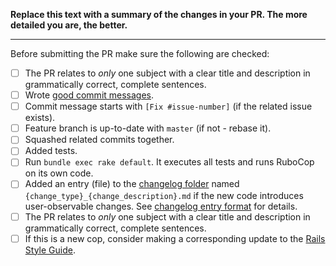 **Replace this text with a summary of the changes in your PR.
The more detailed you are, the better.**

-----------------

Before submitting the PR make sure the following are checked:

* [ ] The PR relates to *only* one subject with a clear title and description in grammatically correct, complete sentences.
* [ ] Wrote [good commit messages][1].
* [ ] Commit message starts with `[Fix #issue-number]` (if the related issue exists).
* [ ] Feature branch is up-to-date with `master` (if not - rebase it).
* [ ] Squashed related commits together.
* [ ] Added tests.
* [ ] Run `bundle exec rake default`. It executes all tests and runs RuboCop on its own code.
* [ ] Added an entry (file) to the [changelog folder](https://github.com/rubocop/rubocop-rails/blob/master/changelog/) named `{change_type}_{change_description}.md` if the new code introduces user-observable changes. See [changelog entry format](https://github.com/rubocop/rubocop/blob/master/CONTRIBUTING.md#changelog-entry-format) for details.
* [ ] The PR relates to *only* one subject with a clear title
  and description in grammatically correct, complete sentences.
* [ ] If this is a new cop, consider making a corresponding update to the [Rails Style Guide](https://github.com/rubocop/rails-style-guide).

[1]: https://chris.beams.io/posts/git-commit/
